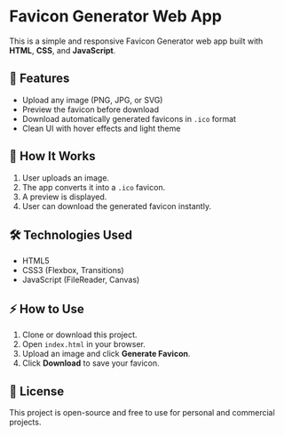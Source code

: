 # Favicon Generator Web App

This is a simple and responsive Favicon Generator web app built with **HTML**, **CSS**, and **JavaScript**.

## 🚀 Features
- Upload any image (PNG, JPG, or SVG)
- Preview the favicon before download
- Download automatically generated favicons in `.ico` format
- Clean UI with hover effects and light theme


## 🧠 How It Works
1. User uploads an image.
2. The app converts it into a `.ico` favicon.
3. A preview is displayed.
4. User can download the generated favicon instantly.

## 🛠️ Technologies Used
- HTML5
- CSS3 (Flexbox, Transitions)
- JavaScript (FileReader, Canvas)

## ⚡ How to Use
1. Clone or download this project.
2. Open `index.html` in your browser.
3. Upload an image and click **Generate Favicon**.
4. Click **Download** to save your favicon.

## 📜 License
This project is open-source and free to use for personal and commercial projects.
